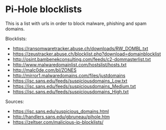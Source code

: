 # Pi-Hole blocklists

This is a list with urls in order to block malware, phishing and spam domains.

Blocklists:
- https://ransomwaretracker.abuse.ch/downloads/RW_DOMBL.txt
- https://zeustracker.abuse.ch/blocklist.php?download=domainblocklist
- http://osint.bambenekconsulting.com/feeds/c2-dommasterlist.txt
- http://www.malwaredomainlist.com/hostslist/hosts.txt
- http://malc0de.com/bl/ZONES
- http://mirror1.malwaredomains.com/files/justdomains
- https://isc.sans.edu/feeds/suspiciousdomains_Low.txt
- https://isc.sans.edu/feeds/suspiciousdomains_Medium.txt
- https://isc.sans.edu/feeds/suspiciousdomains_High.txt

Sources:
- https://isc.sans.edu/suspicious_domains.html
- http://handlers.sans.edu/gbruneau/pihole.htm
- https://zeltser.com/malicious-ip-blocklists/

